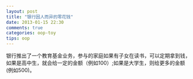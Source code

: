```yaml
---
layout: post
title: "银行因人而异的零花钱"
date: 2013-01-15 22:30
comments: true
categories: oop-toy
tips: oop
---
```


银行推出了一个教育基金业务，参与的家庭如果有子女在读书，可以定期拿到钱，如果是高中生，就会给一定的金额（例如100）;如果是大学生，则给更多的金额(例如500)。